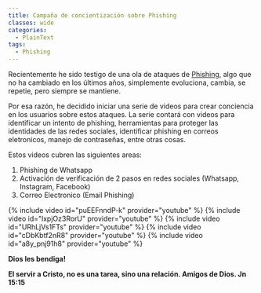 ```yaml
---
title: Campaña de concientización sobre Phishing
classes: wide
categories:
  - PlainText
tags:
  - Phishing
---
```


Recientemente he sido testigo de una ola de ataques de [Phishing](https://es.wikipedia.org/wiki/Phishing), algo que no ha cambiado en los últimos años, simplemente evoluciona, cambia, se repetie, pero siempre se mantiene. 

Por esa razón, he decidido iniciar una serie de videos para crear conciencia en los usuarios sobre estos ataques. La serie contará con videos para identificar un intento de phishing, herramientas para proteger las identidades de las redes sociales, identificar phishing en correos eletronicos, manejo de contraseñas, entre otras cosas. 

Estos videos cubren las siguientes areas:

1. Phishing de Whatsapp
2. Activación de verificación de 2 pasos en redes sociales (Whatsapp, Instagram, Facebook)
3. Correo Electronico (Email Phishing)

{% include video id="puEEFnndP-k" provider="youtube" %}
{% include video id="lxpjOz3RorU" provider="youtube" %}
{% include video id="URhLjVs1FTs" provider="youtube" %}
{% include video id="cDbKbtf2nR8" provider="youtube" %}
{% include video id="a8y_pnj91h8" provider="youtube" %}

**Dios les bendiga!**

**El servir a Cristo, no es una tarea, sino una relación. Amigos de Dios. Jn 15:15** 
